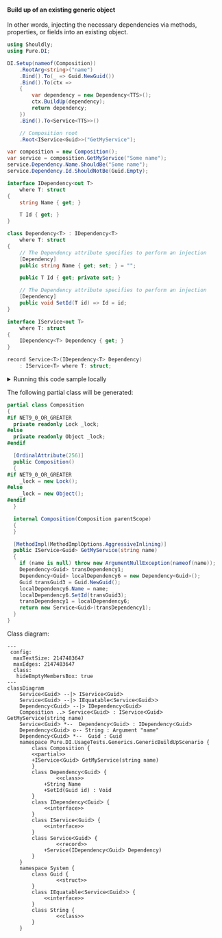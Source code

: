 #### Build up of an existing generic object

In other words, injecting the necessary dependencies via methods, properties, or fields into an existing object.


```c#
using Shouldly;
using Pure.DI;

DI.Setup(nameof(Composition))
    .RootArg<string>("name")
    .Bind().To(_ => Guid.NewGuid())
    .Bind().To(ctx =>
    {
        var dependency = new Dependency<TTS>();
        ctx.BuildUp(dependency);
        return dependency;
    })
    .Bind().To<Service<TTS>>()

    // Composition root
    .Root<IService<Guid>>("GetMyService");

var composition = new Composition();
var service = composition.GetMyService("Some name");
service.Dependency.Name.ShouldBe("Some name");
service.Dependency.Id.ShouldNotBe(Guid.Empty);

interface IDependency<out T>
    where T: struct
{
    string Name { get; }

    T Id { get; }
}

class Dependency<T> : IDependency<T>
    where T: struct
{
    // The Dependency attribute specifies to perform an injection
    [Dependency]
    public string Name { get; set; } = "";

    public T Id { get; private set; }

    // The Dependency attribute specifies to perform an injection
    [Dependency]
    public void SetId(T id) => Id = id;
}

interface IService<out T>
    where T: struct
{
    IDependency<T> Dependency { get; }
}

record Service<T>(IDependency<T> Dependency)
    : IService<T> where T: struct;
```

<details>
<summary>Running this code sample locally</summary>

- Make sure you have the [.NET SDK 9.0](https://dotnet.microsoft.com/en-us/download/dotnet/9.0) or later is installed
```bash
dotnet --list-sdk
```
- Create a net9.0 (or later) console application
```bash
dotnet new console -n Sample
```
- Add references to NuGet packages
  - [Pure.DI](https://www.nuget.org/packages/Pure.DI)
  - [Shouldly](https://www.nuget.org/packages/Shouldly)
```bash
dotnet add package Pure.DI
dotnet add package Shouldly
```
- Copy the example code into the _Program.cs_ file

You are ready to run the example 🚀
```bash
dotnet run
```

</details>

The following partial class will be generated:

```c#
partial class Composition
{
#if NET9_0_OR_GREATER
  private readonly Lock _lock;
#else
  private readonly Object _lock;
#endif

  [OrdinalAttribute(256)]
  public Composition()
  {
#if NET9_0_OR_GREATER
    _lock = new Lock();
#else
    _lock = new Object();
#endif
  }

  internal Composition(Composition parentScope)
  {
  }

  [MethodImpl(MethodImplOptions.AggressiveInlining)]
  public IService<Guid> GetMyService(string name)
  {
    if (name is null) throw new ArgumentNullException(nameof(name));
    Dependency<Guid> transDependency1;
    Dependency<Guid> localDependency6 = new Dependency<Guid>();
    Guid transGuid3 = Guid.NewGuid();
    localDependency6.Name = name;
    localDependency6.SetId(transGuid3);
    transDependency1 = localDependency6;
    return new Service<Guid>(transDependency1);
  }
}
```

Class diagram:

```mermaid
---
 config:
  maxTextSize: 2147483647
  maxEdges: 2147483647
  class:
   hideEmptyMembersBox: true
---
classDiagram
	ServiceᐸGuidᐳ --|> IServiceᐸGuidᐳ
	ServiceᐸGuidᐳ --|> IEquatableᐸServiceᐸGuidᐳᐳ
	DependencyᐸGuidᐳ --|> IDependencyᐸGuidᐳ
	Composition ..> ServiceᐸGuidᐳ : IServiceᐸGuidᐳ GetMyService(string name)
	ServiceᐸGuidᐳ *--  DependencyᐸGuidᐳ : IDependencyᐸGuidᐳ
	DependencyᐸGuidᐳ o-- String : Argument "name"
	DependencyᐸGuidᐳ *--  Guid : Guid
	namespace Pure.DI.UsageTests.Generics.GenericBuildUpScenario {
		class Composition {
		<<partial>>
		+IServiceᐸGuidᐳ GetMyService(string name)
		}
		class DependencyᐸGuidᐳ {
				<<class>>
			+String Name
			+SetId(Guid id) : Void
		}
		class IDependencyᐸGuidᐳ {
			<<interface>>
		}
		class IServiceᐸGuidᐳ {
			<<interface>>
		}
		class ServiceᐸGuidᐳ {
				<<record>>
			+Service(IDependencyᐸGuidᐳ Dependency)
		}
	}
	namespace System {
		class Guid {
				<<struct>>
		}
		class IEquatableᐸServiceᐸGuidᐳᐳ {
			<<interface>>
		}
		class String {
				<<class>>
		}
	}
```


